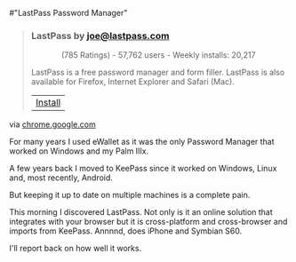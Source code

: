 #"LastPass Password Manager"


 <div class="posterous_bookmarklet_entry">
<blockquote>
<div>
<div>
<h3>LastPass <span>by <a href="https://chrome.google.com/extensions/detail/hdokiejnpimakedhajhdlcegeplioahdmailto:joe@lastpass.com">joe@lastpass.com</a></span></h3>
<div><span><span><img src="https://chrome.google.com/extensions/detail/hdokiejnpimakedhajhdlcegeplioahd/reviews/images/small_star_full-f3f7fc.gif" height="9" alt="" width="10" /><img src="https://chrome.google.com/extensions/detail/hdokiejnpimakedhajhdlcegeplioahd/reviews/images/small_star_full-f3f7fc.gif" height="9" alt="" width="10" /><img src="https://chrome.google.com/extensions/detail/hdokiejnpimakedhajhdlcegeplioahd/reviews/images/small_star_full-f3f7fc.gif" height="9" alt="" width="10" /><img src="https://chrome.google.com/extensions/detail/hdokiejnpimakedhajhdlcegeplioahd/reviews/images/small_star_full-f3f7fc.gif" height="9" alt="" width="10" /><img src="https://chrome.google.com/extensions/detail/hdokiejnpimakedhajhdlcegeplioahd/reviews/images/small_star_half-f3f7fc.gif" height="9" alt="" width="10" /></span></span> <span>(<span><span>785</span><span>&nbsp;Ratings</span></span>) - 57,762 users - Weekly installs: 20,217 </span></div>
</div>
<p>LastPass is a free password manager and form filler. LastPass is also available for Firefox, Internet Explorer and Safari (Mac).</p>
<div>
<table>

<tr>
<td>
<div style="margin: 0;">
<div><span><span> <a href="https://clients2.google.com/service/update2/crx?response=redirect&amp;x=id%3Dhdokiejnpimakedhajhdlcegeplioahd%26uc%26lang%3Den-US&amp;prod=chrome&amp;prodversion=5.0.307.5">Install</a> </span></span></div>
</div>
</td>
</tr>

</table>
</div>
</div>
</blockquote>
<div class="posterous_quote_citation">via <a href="https://chrome.google.com/extensions/detail/hdokiejnpimakedhajhdlcegeplioahd">chrome.google.com</a></div>
<p>For many years I used eWallet as it was the only Password Manager that worked on Windows and my Palm IIIx.</p>
<p>A few years back I moved to KeePass since it worked on Windows, Linux and, most recently, Android.</p>
<p>But keeping it up to date on multiple machines is a complete pain.</p>
<p>This morning I discovered LastPass. Not only is it an online solution that integrates with your browser but it is cross-platform and cross-browser and imports from KeePass. Annnnd, does iPhone and Symbian S60.</p>
<p>I'll report back on how well it works.</p>
</div>
 